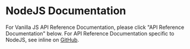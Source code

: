 # NodeJS Documentation
For Vanilla JS API Reference Documentation, please click "API Reference Documentation" below.  For API Reference Documentation specific to NodeJS, see inline on [GitHub](https://github.com/smartdevicelink/sdl_javascript_suite/tree/master/lib/node/src).
